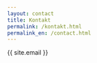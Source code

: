 ```yaml
---
layout: contact
title: Kontakt
permalink: /kontakt.html
permalink_en: /contact.html
---
```

{{ site.email }}